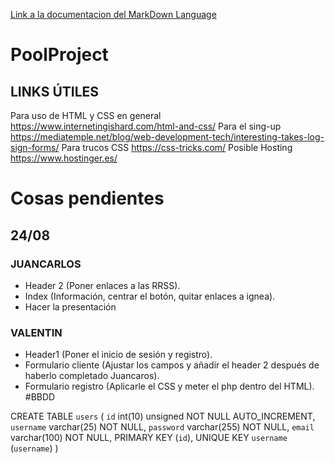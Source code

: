 [Link a la documentacion del MarkDown Language](https://github.com/adam-p/markdown-here/wiki/Markdown-Cheatsheet)
# PoolProject
## LINKS ÚTILES
Para uso de HTML y CSS en general https://www.internetingishard.com/html-and-css/
Para el sing-up https://mediatemple.net/blog/web-development-tech/interesting-takes-log-sign-forms/
Para trucos CSS https://css-tricks.com/
Posible Hosting https://www.hostinger.es/

# Cosas pendientes
## 24/08
### JUANCARLOS
- Header 2 (Poner enlaces a las RRSS).
- Index (Información, centrar el botón, quitar enlaces a ignea).
- Hacer la presentación

### VALENTIN
- Header1 (Poner el inicio de sesión y registro).
- Formulario cliente (Ajustar los campos y añadir el header 2 después de haberlo completado Juancaros).
- Formulario registro (Aplicarle el CSS y meter el php dentro del HTML).
#BBDD

CREATE TABLE `users` (
  `id` int(10) unsigned NOT NULL AUTO_INCREMENT,
  `username` varchar(25) NOT NULL,
  `password` varchar(255) NOT NULL,
  `email` varchar(100) NOT NULL,
  PRIMARY KEY (`id`),
  UNIQUE KEY `username` (`username`)
)
